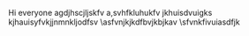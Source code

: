 Hi everyone
agdjhscjljskfv
a,svhfkluhukfv
jkhuisdvuigks
kjhauisyfvkjjnmnkljodfsv
\asfvnjkjkdfbvjkbjkav
\sfvnkfivuiasdfjk